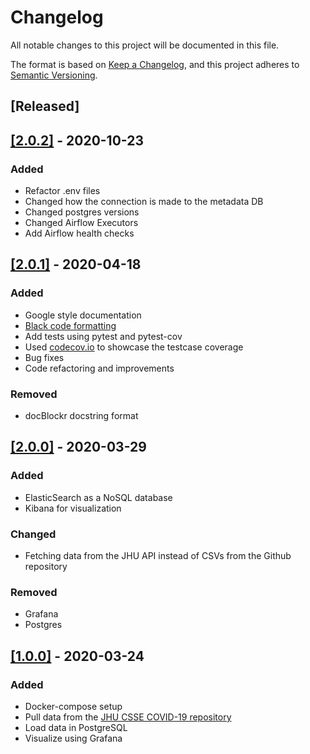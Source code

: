# Changelog
All notable changes to this project will be documented in this file.

The format is based on [Keep a Changelog](https://keepachangelog.com/en/1.0.0/), and this project adheres to [Semantic Versioning](https://semver.org/spec/v2.0.0.html).

## [Released]
##  [[2.0.2]](https://github.com/mrhallak/Coronalytics/releases/tag/v2.0.2) - 2020-10-23
### Added
- Refactor .env files
- Changed how the connection is made to the metadata DB
- Changed postgres versions
- Changed Airflow Executors
- Add Airflow health checks
##  [[2.0.1]](https://github.com/mrhallak/Coronalytics/releases/tag/v2.0.1) - 2020-04-18
### Added
- Google style documentation
- [Black code formatting](https://github.com/psf/black)
- Add tests using pytest and pytest-cov
- Used [codecov.io](http://www.codecov.io/) to showcase the testcase coverage
- Bug fixes
- Code refactoring and improvements
### Removed
- docBlockr docstring format

## [[2.0.0]](https://github.com/mrhallak/Coronalytics/releases/tag/v2.0.0) - 2020-03-29
### Added
- ElasticSearch as a NoSQL database
- Kibana for visualization
### Changed
- Fetching data from the JHU API instead of CSVs from the Github repository
### Removed
- Grafana
- Postgres

## [[1.0.0]](https://github.com/mrhallak/Coronalytics/releases/tag/v1.0.0) - 2020-03-24
### Added
- Docker-compose setup
- Pull data from the [JHU CSSE COVID-19 repository](https://github.com/CSSEGISandData/COVID-19)
- Load data in PostgreSQL
- Visualize using Grafana
